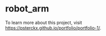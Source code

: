 # robot_arm

To learn more about this project, visit https://psterckx.github.io/portfolio/portfolio-1/.
